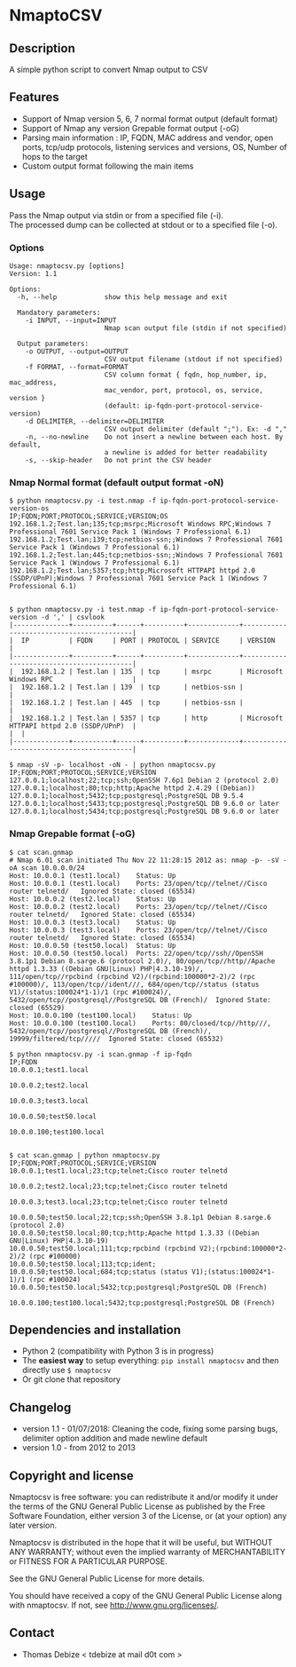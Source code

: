NmaptoCSV
============

Description
-----------
A simple python script to convert Nmap output to CSV

Features
--------
* Support of Nmap version 5, 6, 7 normal format output (default format)
* Support of Nmap any version Grepable format output (-oG)
* Parsing main information : IP, FQDN, MAC address and vendor, open ports, tcp/udp protocols, listening services and versions, OS, Number of hops to the target
* Custom output format following the main items

Usage
-----
Pass the Nmap output via stdin or from a specified file (-i).  
The processed dump can be collected at stdout or to a specified file (-o).

### Options
```
Usage: nmaptocsv.py [options]
Version: 1.1

Options:
  -h, --help            show this help message and exit

  Mandatory parameters:
    -i INPUT, --input=INPUT
                        Nmap scan output file (stdin if not specified)

  Output parameters:
    -o OUTPUT, --output=OUTPUT
                        CSV output filename (stdout if not specified)
    -f FORMAT, --format=FORMAT
                        CSV column format { fqdn, hop_number, ip, mac_address,
                        mac_vendor, port, protocol, os, service, version }
                        (default: ip-fqdn-port-protocol-service-version)
    -d DELIMITER, --delimiter=DELIMITER
                        CSV output delimiter (default ";"). Ex: -d ","
    -n, --no-newline    Do not insert a newline between each host. By default,
                        a newline is added for better readability
    -s, --skip-header   Do not print the CSV header
```

### Nmap Normal format (default output format -oN)
```
$ python nmaptocsv.py -i test.nmap -f ip-fqdn-port-protocol-service-version-os
IP;FQDN;PORT;PROTOCOL;SERVICE;VERSION;OS
192.168.1.2;Test.lan;135;tcp;msrpc;Microsoft Windows RPC;Windows 7 Professional 7601 Service Pack 1 (Windows 7 Professional 6.1)
192.168.1.2;Test.lan;139;tcp;netbios-ssn;;Windows 7 Professional 7601 Service Pack 1 (Windows 7 Professional 6.1)
192.168.1.2;Test.lan;445;tcp;netbios-ssn;;Windows 7 Professional 7601 Service Pack 1 (Windows 7 Professional 6.1)
192.168.1.2;Test.lan;5357;tcp;http;Microsoft HTTPAPI httpd 2.0 (SSDP/UPnP);Windows 7 Professional 7601 Service Pack 1 (Windows 7 Professional 6.1)


$ python nmaptocsv.py -i test.nmap -f ip-fqdn-port-protocol-service-version -d ',' | csvlook
|--------------+----------+------+----------+-------------+------------------------------------------|
|  IP          | FQDN     | PORT | PROTOCOL | SERVICE     | VERSION                                  |
|--------------+----------+------+----------+-------------+------------------------------------------|
|  192.168.1.2 | Test.lan | 135  | tcp      | msrpc       | Microsoft Windows RPC                    |
|  192.168.1.2 | Test.lan | 139  | tcp      | netbios-ssn |                                          |
|  192.168.1.2 | Test.lan | 445  | tcp      | netbios-ssn |                                          |
|  192.168.1.2 | Test.lan | 5357 | tcp      | http        | Microsoft HTTPAPI httpd 2.0 (SSDP/UPnP)  |
|  |
|--------------+----------+------+----------+-------------+------------------------------------------|

$ nmap -sV -p- localhost -oN - | python nmaptocsv.py 
IP;FQDN;PORT;PROTOCOL;SERVICE;VERSION
127.0.0.1;localhost;22;tcp;ssh;OpenSSH 7.6p1 Debian 2 (protocol 2.0)
127.0.0.1;localhost;80;tcp;http;Apache httpd 2.4.29 ((Debian))
127.0.0.1;localhost;5432;tcp;postgresql;PostgreSQL DB 9.5.4
127.0.0.1;localhost;5433;tcp;postgresql;PostgreSQL DB 9.6.0 or later
127.0.0.1;localhost;5434;tcp;postgresql;PostgreSQL DB 9.6.0 or later
```

### Nmap Grepable format (-oG)
```
$ cat scan.gnmap
# Nmap 6.01 scan initiated Thu Nov 22 11:28:15 2012 as: nmap -p- -sV -oA scan 10.0.0.0/24 
Host: 10.0.0.1 (test1.local)	Status: Up
Host: 10.0.0.1 (test1.local)	Ports: 23/open/tcp//telnet//Cisco router telnetd/	Ignored State: closed (65534)
Host: 10.0.0.2 (test2.local)	Status: Up
Host: 10.0.0.2 (test2.local)	Ports: 23/open/tcp//telnet//Cisco router telnetd/	Ignored State: closed (65534)
Host: 10.0.0.3 (test3.local)	Status: Up
Host: 10.0.0.3 (test3.local)	Ports: 23/open/tcp//telnet//Cisco router telnetd/	Ignored State: closed (65534)
Host: 10.0.0.50 (test50.local)	Status: Up
Host: 10.0.0.50 (test50.local)	Ports: 22/open/tcp//ssh//OpenSSH 3.8.1p1 Debian 8.sarge.6 (protocol 2.0)/, 80/open/tcp//http//Apache httpd 1.3.33 ((Debian GNU|Linux) PHP|4.3.10-19)/, 111/open/tcp//rpcbind (rpcbind V2)/(rpcbind:100000*2-2)/2 (rpc #100000)/, 113/open/tcp//ident///, 684/open/tcp//status (status V1)/(status:100024*1-1)/1 (rpc #100024)/, 5432/open/tcp//postgresql//PostgreSQL DB (French)/	Ignored State: closed (65529)
Host: 10.0.0.100 (test100.local)	Status: Up
Host: 10.0.0.100 (test100.local)	Ports: 80/closed/tcp//http///, 5432/open/tcp//postgresql//PostgreSQL DB (French)/, 19999/filtered/tcp/////	Ignored State: closed (65532)

$ python nmaptocsv.py -i scan.gnmap -f ip-fqdn
IP;FQDN
10.0.0.1;test1.local

10.0.0.2;test2.local

10.0.0.3;test3.local

10.0.0.50;test50.local

10.0.0.100;test100.local


$ cat scan.gnmap | python nmaptocsv.py 
IP;FQDN;PORT;PROTOCOL;SERVICE;VERSION
10.0.0.1;test1.local;23;tcp;telnet;Cisco router telnetd

10.0.0.2;test2.local;23;tcp;telnet;Cisco router telnetd

10.0.0.3;test3.local;23;tcp;telnet;Cisco router telnetd

10.0.0.50;test50.local;22;tcp;ssh;OpenSSH 3.8.1p1 Debian 8.sarge.6 (protocol 2.0)
10.0.0.50;test50.local;80;tcp;http;Apache httpd 1.3.33 ((Debian GNU|Linux) PHP|4.3.10-19)
10.0.0.50;test50.local;111;tcp;rpcbind (rpcbind V2);(rpcbind:100000*2-2)/2 (rpc #100000)
10.0.0.50;test50.local;113;tcp;ident;
10.0.0.50;test50.local;684;tcp;status (status V1);(status:100024*1-1)/1 (rpc #100024)
10.0.0.50;test50.local;5432;tcp;postgresql;PostgreSQL DB (French)

10.0.0.100;test100.local;5432;tcp;postgresql;PostgreSQL DB (French)
```

Dependencies and installation
-----------------------------
* Python 2 (compatibility with Python 3 is in progress)
* The **easiest way** to setup everything: `pip install nmaptocsv` and then directly use `$ nmaptocsv`
* Or git clone that repository

Changelog
---------
* version 1.1 - 01/07/2018: Cleaning the code, fixing some parsing bugs, delimiter option addition and made newline default
* version 1.0 - from 2012 to 2013

Copyright and license
---------------------
Nmaptocsv is free software: you can redistribute it and/or modify it under the terms of the GNU General Public License as published by the Free Software Foundation, either version 3 of the License, or (at your option) any later version.

Nmaptocsv is distributed in the hope that it will be useful, but WITHOUT ANY WARRANTY; without even the implied warranty of MERCHANTABILITY or FITNESS FOR A PARTICULAR PURPOSE.  

See the GNU General Public License for more details.

You should have received a copy of the GNU General Public License along with nmaptocsv. 
If not, see http://www.gnu.org/licenses/.

Contact
-------
* Thomas Debize < tdebize at mail d0t com >
